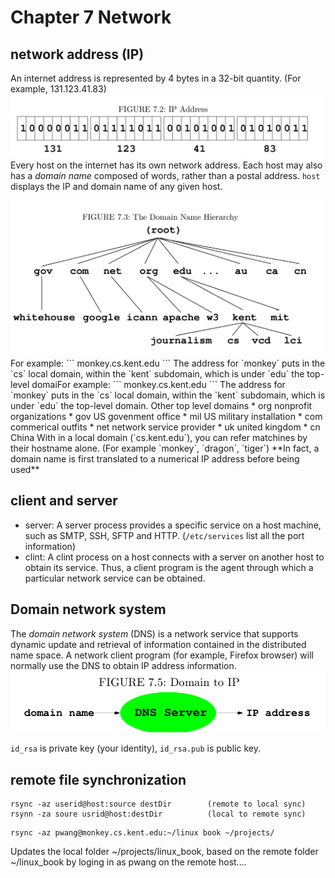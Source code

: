 # Chapter 7 Network
## network address (IP)
An internet address is represented by 4 bytes in a 32-bit quantity. (For example, 131.123.41.83)
<img src="ip.png" alt="IP address" width="500">
Every host on the internet has its own network address. Each host may also has a *domain name* composed of words, rather than a postal address.
`host` displays the IP and domain name of any given host.


<img src="dnh.png" alt="domain name hierarchy" width="500">
For example:
```
monkey.cs.kent.edu
```
The address for `monkey` puts in the `cs` local domain, within the `kent` subdomain, which is under `edu` the top-level domaiFor example:
```
monkey.cs.kent.edu
```
The address for `monkey` puts in the `cs` local domain, within the `kent` subdomain, which is under `edu` the top-level domain. Other top level domains
* org nonprofit organizations
* gov US govenment office
* mil US military installation
* com commerical outfits
* net network service provider
* uk united kingdom
* cn China
With in a local domain (`cs.kent.edu`), you can refer matchines by their hostname alone. (For example `monkey`, `dragon`, `tiger`)
**In fact, a domain name is first translated to a numerical IP address before being used**

## client and server
* server: A server process provides a specific service on a host machine, such as SMTP, SSH, SFTP and HTTP. (`/etc/services` list all the port information)
* clint: A clint process on a host connects with a server on another host to obtain its service. Thus, a client program is the agent through which a particular network service can be obtained.
## Domain network system
The *domain network system* (DNS) is a network service that supports dynamic update and retrieval of information contained in the distributed name space. A network client program (for example, Firefox browser) will normally use the DNS to obtain IP address information.
<img src="dip.png" alt="domain to IP" width="600">

`id_rsa` is private key (your identity), `id_rsa.pub` is public key.

## remote file synchronization
```
rsync -az userid@host:source destDir        (remote to local sync)
rsynn -za soure usrid@host:destDir          (local to remote sync)
```
```
rsync -az pwang@monkey.cs.kent.edu:~/linux book ~/projects/
```
Updates the local folder ~/projects/linux\_book, based on the remote folder ~/linux\_book by loging in as pwang on the remote host....


